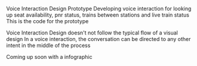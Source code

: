 Voice Interaction Design Prototype
Developing voice interaction for looking up seat availability, pnr status, trains between stations and live train status 
This is the code for the prototype 

Voice Interaction Design doesn't not follow the typical flow of a visual design 
In a voice interaction, the conversation can be directed to any other intent in the middle of the process 

Coming up soon with a infographic 


